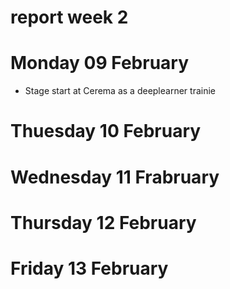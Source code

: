 # report week 2 

# Monday 09 February 

- Stage start at Cerema as a deeplearner trainie 

# Thuesday 10 February 



# Wednesday 11 Frabruary



# Thursday 12 February 



# Friday 13 February

